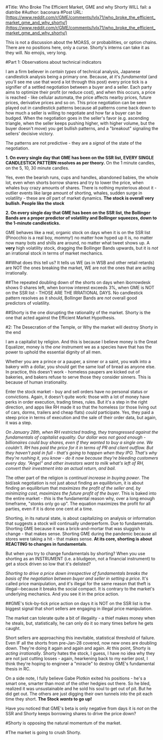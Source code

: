 #Title: Who Broke The Efficient Market, GME and why Shorty WILL fail: a diatribe
#Author: baconara
#Post URL: [https://www.reddit.com/r/GME/comments/lvlx71/who_broke_the_efficient_market_gme_and_why_shorty/](https://www.reddit.com/r/GME/comments/lvlx71/who_broke_the_efficient_market_gme_and_why_shorty/)


This is not a discussion about the MOASS, or probabilities, or option chains. There are no positions here, only a curse. Shorty's interns can take it as they will.
No emojis, very long.

#Part 1: Observations about technical indicators

I am a firm believer in *certain types* of technical analysis, Japanese candlestick analysis being a primary one. Because, at it's *fundamental* (and you'll see me use that word a lot through this post) every price tick is a signifier of a settled negotiation between a buyer and a seller. Each party aims to optimize their profit (or reduce cost), and when this occurs, a price is reached - like cellular automata, the price affects nearby prices, future prices, derivative prices and so on. This price negotiation can be seen played out in candlestick patterns because all patterns come back down to how much a seller is willing to negotiate and how far a buyer can be budged. When the negotiation goes in the seller's favor (e.g. ascending triangle, when the seller keeps pushing higher, with higher volume, but the buyer doesn't move) you get bullish patterns, and a "breakout" signaling the sellers' decisive victory.

The patterns are not predictive - they are a *signal* of the state of the negotiation.

**1. On every single day that GME has been on the SSR list, EVERY SINGLE CANDLESTICK PATTERN resolves as per theory.** On the 1 minute candles, on the 5, 10, 30 minute candles.

Yes, even the bearish runs, cups and handles, abandoned babies, the whole lot, even when shorts borrow shares and try to lower the price, when whales buy crazy amounts of shares. There is nothing mysterious about it - outlier events like large amount of shorting, whales, sudden surge in volatility - these are *all* part of market dynamics. **The stock is overall very bullish. People like the stock**

**2. On every single day that GME has been on the SSR list, the Bollinger Bands are a proper predictor of volatility and Bollinger squeezes, down to the 1-minute candlesticks.**

GME behaves like a real, organic stock on days when it is on the SSR list (Pinocchio is a real boy, mommy!) no matter how hyped up it is, no matter now many bots and shills are around, no matter what tweet shows up. A **very** high volatility stock, dragging the Bollinger Bands upwards, but it is *not* an irrational stock in terms of market mechanics.

##What does this tell us? It tells us WE (as in WSB and other retail retards) are NOT the ones breaking the market, WE are not the ones that are acting irrationally.

##The repeated doubling down of the shorts on days when iborrowdesk shows 0 shares left, when borrow interest exceeds 3%, when GME is NOT on the SSR list - THOSE ARE THE IRRATIONAL DAYS. No candlestick pattern resolves as it should, Bollinger Bands are *not* overall good predictors of volatility.

##Shorty is the one disrupting the rationality of the market. Shorty is the one that acted against the Efficient Market Hypothesis.

#2: The Desecration of the Temple, or Why the market will destroy Shorty in the end
 
I am a capitalist by religion. And this is because I believe money is the Great Equalizer, money is the *one* instrument we as a species have that has the power to uphold the essential dignity of all men. 

Whether you are a prince or a pauper, a sinner or a saint, you walk into a bakery with a dollar, you should get the same loaf of bread as anyone else. In practice, this doesn't work - homeless paupers are kicked out of bakeries, and bakers refuse to serve those they consider sinners. This is because of human irrationality. 

Enter the stock market - buy and sell orders have no personal status or convictions. Again, it doesn't quite work: those with a lot of money have perks in order execution, trading times, rules. But it's a step in the right direction, and apps like RH made it so that the homeless (or those living out of cars, dorms, trailers and cheap flats) *could* participate. Yes, they paid a steep price in terms of execution and the sale of their order data, but again, it was a step.

*On January 28th, when RH restricted trading, they transgressed against the fundamentals of capitalist equality. Our dollar was not good enough - billionaires could buy shares, even if they wanted to buy a single one. We couldn't. RH has paid the price for it in terms of PR and client outflow. But they haven't paid in full - that's going to happen when they IPO. That's why they're rushing it, you know - do it *now* because they're bleeding customers every day. "Angel" and other investors want to milk what's left of RH, convert their investment into an actual return, and bail.*

The other part of the religion is *continual increase in buying power*. The bid/ask negotiation is not just about finding an equilibrium, it is about finding an equilibrium that *maximizes the profit of the seller and, by minimizing cost, maximizes the future profit of the buyer*. This is baked into the entire market - *this* is the fundamental reason why, over a long enough timeframe, "stonks only go up". The equation maximizes the profit for all parties, even if it is done one cent at a time. 

Shorting, in its natural state, is about capitalizing on analysis or information that suggests a stock will continually underperform. Due to fundamentals. Shorting GME because it was a brick-and-mortar that was sluggish to change - that makes sense. Shorting GME during the pandemic because all stores were taking a hit - that makes sense. **At its core, shorting is about REACTING to changes in fundamentals**. 

But when you try to change fundamentals by shorting? When you use shorting as an INSTRUMENT (i.e. a bludgeon, not a financial instrument) to get a stock driven so low that it's delisted? 

*Shorting to drive a price down irrespective of fundamentals breaks the basis of the negotiation between buyer and seller in setting a price*.  It's called price manipulation, and it's illegal for the same reason that theft is illegal--because it breaks the social compact. It is contrary to the market's underlying mechanics. And you see it in the price action. 

##GME's tick-by-tick price action on days it is NOT on the SSR list is the biggest signal that short sellers are engaging in illegal price manipulation.

The market can tolerate quite a bit of illegality - a thief makes money when he steals, but, statistically, he can only do it so many times before he gets caught. 

Short sellers are approaching this inevitable, statistical threshold of failure. Even IF all the shorts from pre-Jan-28 covered, now new ones are doubling down. They're doing it again and again and again. At this point, Shorty is *acting irrationally*. Shorty hates the stock, I guess, I have no idea why they are not just cutting losses - again, hearkening back to my earlier post, I think they're hoping to engineer a "miracle" to destroy GME's fundamental thesis in RC. 

On a side note, I fully believe Gabe Plotkin exited his positions - he's a smart one, smarter than most of the other hedgies out there. So he bled, realized it was unsustainable and he sold his soul to get out of pit. But he did get out. The others are just digging their own tunnels into the pit each time they short. **The Stock *wants* to go up!** 

Have you noticed that GME's beta is only negative from days it is *not* on the SSR and Shorty keeps borrowing shares to drive the price down?

#Shorty is opposing the natural momentum of the market.

#The market is going to crush Shorty.